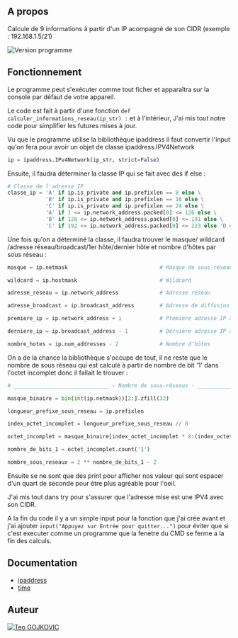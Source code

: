 
## A propos

Calcule de 9 informations à partir d'un IP acompagné de son CIDR (exemple : 192.168.1.5/21)

![Version programme](https://img.shields.io/badge/Version-v1.0-blue.svg)

## Fonctionnement

Le programme peut s'exécuter comme tout ficher et apparaîtra sur la console par défaut de votre appareil. 

Le code est fait à partir d'une fonction `def calculer_informations_reseau(ip_str) :` et à l'intérieur, J'ai mis tout notre code pour simplifier les futures mises à jour. 

Vu que le programme utilise la bibliothèque ipaddress il faut convertir l'input qu'on fera pour avoir un objet de classe ipaddress.IPV4Network
```py
ip = ipaddress.IPv4Network(ip_str, strict=False)
```
Ensuite, il faudra déterminer la classe IP qui se fait avec des if else :
```py
# Classe de l'adresse IP
classe_ip = 'A' if ip.is_private and ip.prefixlen == 8 else \
            'B' if ip.is_private and ip.prefixlen == 16 else \
            'C' if ip.is_private and ip.prefixlen == 24 else \
            'A' if 1 <= ip.network_address.packed[0] <= 126 else \
            'B' if 128 <= ip.network_address.packed[0] <= 191 else \
            'C' if 192 <= ip.network_address.packed[0] <= 223 else 'D ou E'
```

Une fois qu'on a déterminé la classe, il faudra trouver le masque/ wildcard /adresse réseau/broadcast/1er hôte/dernier hôte et nombre d'hôtes par sous réseau : 

```py
masque = ip.netmask                             # Masque de sous-réseau 

wildcard = ip.hostmask                          # Wildcard

adresse_reseau = ip.network_address             # Adresse réseau

adresse_broadcast = ip.broadcast_address        # Adresse de diffusion (broadcast)

premiere_ip = ip.network_address + 1            # Première adresse IP affectable du sous-réseau

derniere_ip = ip.broadcast_address - 1          # Dernière adresse IP affectable du sous-réseau

nombre_hotes = ip.num_addresses - 2             # Nombre d'hôtes
```
On a de la chance la bibliothèque s'occupe de tout, il ne reste que le nombre de sous réseau qui est calculé à partir de nombre de bit '1' dans l'octet incomplet donc il fallait le trouver :

```py
# ______________________________ - Nombre de sous-réseaux - ______________________________

masque_binaire = bin(int(ip.netmask))[2:].zfill(32)                                         # Obtenir le masque de sous-réseau en format binaire

longueur_prefixe_sous_reseau = ip.prefixlen                                                 # Longueur du préfixe de sous-réseau

index_octet_incomplet = longueur_prefixe_sous_reseau // 8                                   # Calcul de l'index de l'octet incomplet

octet_incomplet = masque_binaire[index_octet_incomplet * 8:(index_octet_incomplet + 1) * 8] # Extraire l'octet incomplet du masque

nombre_de_bits_1 = octet_incomplet.count('1')                                               # Compter le nombre de bits '1'

nombre_sous_reseaux = 2 ** nombre_de_bits_1 - 2                                             # Calcule pour le nombre de sous réseaux
```

Ensuite se ne sont que des print pour afficher nos valeur qui sont espacer d'un quart de seconde pour être plus agréable pour l'oeil. 

J'ai mis tout dans try pour s'assurer que l'adresse mise est une IPV4 avec son CIDR. 

A la fin du code il y a un simple input pour la fonction que j'ai crée avant et j'ai ajouter `input("Appuyez sur Entrée pour quitter...")` pour éviter que si c'est executer comme un programme que la fenetre du CMD se ferme a la fin des calculs.
## Documentation

- [ipaddress](https://docs.python.org/3/library/ipaddress.html)
- [time](https://docs.python.org/3/library/time.html)


## Auteur

[![Teo GOJKOVIC](https://img.shields.io/badge/Teo_GOJKOVIC-222e45?style=for-the-badge&logo=github&logoColor=white)](https://github.com/Teo-Gojkovic)


